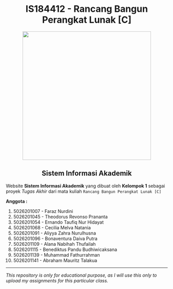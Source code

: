 <center> <h1>IS184412 - Rancang Bangun Perangkat Lunak [C]</h1> </center>

<p  align="center"><a  href="https://github.com/fathoor/SIAKAD"><img  src="https://cdn.discordapp.com/attachments/743754613085437954/975007681456791642/SIAKADAsset_22x.png"  width="400"></a></p>

<center> <h2>Sistem Informasi Akademik</h2> </center>

Website **Sistem Informasi Akademik** yang dibuat oleh **Kelompok 1** sebagai proyek *Tugas Akhir* dari mata kuliah ```Rancang Bangun Perangkat Lunak [C]```

**Anggota :**
1. 5026201007 - Faraz Nurdini
2. 5026201045 - Theodorus Revonso Prananta
3. 5026201054 - Ernando Taufiq Nur Hidayat
4. 5026201068 - Cecilia Melva Natania
5. 5026201091 - Aliyya Zahra Nurulhusna
6. 5026201096 - Bonaventura Daiva Putra
7. 5026201109 - Alana Nabihah Thufailah
8. 5026201115 - Benediktus Pandu Budhiwicaksana
9. 5026201139 - Muhammad Fathurrahman
10. 5026201141 - Abraham Mauritz Talakua

***

*This repository is only for educational purpose, as I will use this only to upload my assignments for this particular class.*